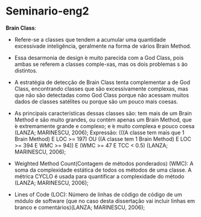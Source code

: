 # Seminario-eng2

**Brain Class**: 
- Refere-se a classes que tendem a acumular uma quantidade excessivade inteligência, geralmente na forma de vários Brain Method.
- Essa desarmonia de design ́e muito parecida com a God Class, pois ambas se referem a classes comple-xas, mas os dois problemas s ̃ao distintos.
- A estratégia de detecção de Brain Class tenta complementar a de God Class, encontrando classes que são excessivamente complexas, mas que não são detectadas como God Class porque não acessam muitos dados de classes satélites ou porque são um pouco mais coesas.
- As principais características dessas classes são: tem mais de um Brain Method e são muito grandes, ou contém apenas um Brain Method, que ́e extremamente grande e complexo; e ́e muito complexa e pouco coesa (LANZA; MARINESCU, 2006);
Expressão: (((A classe tem mais que 1 Brain Method) E LOC >= 197) OU ((A classe tem 1 Brain Method) E LOC >= 394 E WMC >= 94)) E (WMC >= 47 E TCC < 0.5) (LANZA; MARINESCU, 2006);

- Weighted Method Count(Contagem de métodos ponderados) (WMC): A soma da complexidade estática de todos os métodos de uma classe. A métrica CYCLO é usada para quantificar a complexidade do método (LANZA; MARINESCU, 2006);
- Lines of Code (LOC): Número de linhas de código de código de um módulo de software (que no caso desta dissertação vai incluir linhas em branco e comentários)(LANZA; MARINESCU, 2006);
